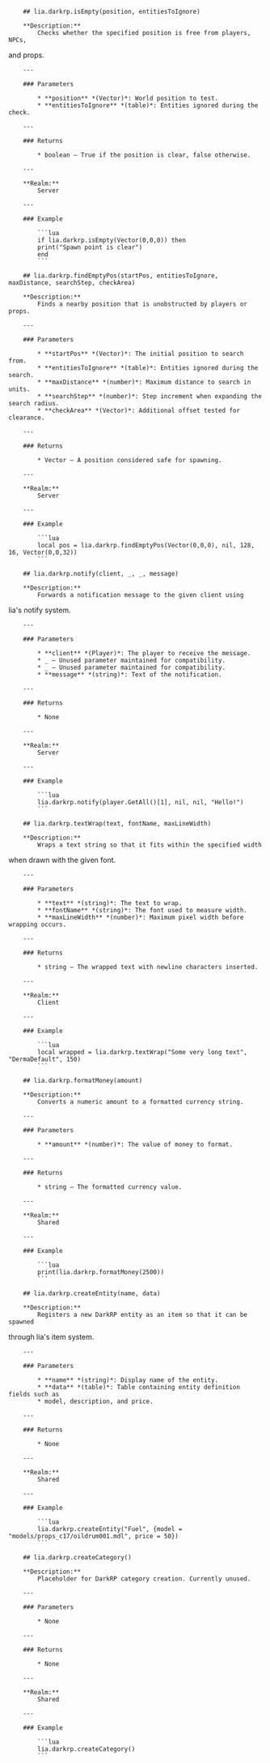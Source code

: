         ## lia.darkrp.isEmpty(position, entitiesToIgnore)

        **Description:**
            Checks whether the specified position is free from players, NPCs,
and props.

        ---

        ### Parameters

            * **position** *(Vector)*: World position to test.
            * **entitiesToIgnore** *(table)*: Entities ignored during the check.

        ---

        ### Returns

            * boolean – True if the position is clear, false otherwise.

        ---

        **Realm:**
            Server

        ---

        ### Example

            ```lua
            if lia.darkrp.isEmpty(Vector(0,0,0)) then
            print("Spawn point is clear")
            end
            ```

        ## lia.darkrp.findEmptyPos(startPos, entitiesToIgnore, maxDistance, searchStep, checkArea)

        **Description:**
            Finds a nearby position that is unobstructed by players or props.

        ---

        ### Parameters

            * **startPos** *(Vector)*: The initial position to search from.
            * **entitiesToIgnore** *(table)*: Entities ignored during the search.
            * **maxDistance** *(number)*: Maximum distance to search in units.
            * **searchStep** *(number)*: Step increment when expanding the search radius.
            * **checkArea** *(Vector)*: Additional offset tested for clearance.

        ---

        ### Returns

            * Vector – A position considered safe for spawning.

        ---

        **Realm:**
            Server

        ---

        ### Example

            ```lua
            local pos = lia.darkrp.findEmptyPos(Vector(0,0,0), nil, 128, 16, Vector(0,0,32))
            ```

        ## lia.darkrp.notify(client, _, _, message)

        **Description:**
            Forwards a notification message to the given client using
lia's notify system.

        ---

        ### Parameters

            * **client** *(Player)*: The player to receive the message.
            * _ – Unused parameter maintained for compatibility.
            * _ – Unused parameter maintained for compatibility.
            * **message** *(string)*: Text of the notification.

        ---

        ### Returns

            * None

        ---

        **Realm:**
            Server

        ---

        ### Example

            ```lua
            lia.darkrp.notify(player.GetAll()[1], nil, nil, "Hello!")
            ```

        ## lia.darkrp.textWrap(text, fontName, maxLineWidth)

        **Description:**
            Wraps a text string so that it fits within the specified width
when drawn with the given font.

        ---

        ### Parameters

            * **text** *(string)*: The text to wrap.
            * **fontName** *(string)*: The font used to measure width.
            * **maxLineWidth** *(number)*: Maximum pixel width before wrapping occurs.

        ---

        ### Returns

            * string – The wrapped text with newline characters inserted.

        ---

        **Realm:**
            Client

        ---

        ### Example

            ```lua
            local wrapped = lia.darkrp.textWrap("Some very long text", "DermaDefault", 150)
            ```

        ## lia.darkrp.formatMoney(amount)

        **Description:**
            Converts a numeric amount to a formatted currency string.

        ---

        ### Parameters

            * **amount** *(number)*: The value of money to format.

        ---

        ### Returns

            * string – The formatted currency value.

        ---

        **Realm:**
            Shared

        ---

        ### Example

            ```lua
            print(lia.darkrp.formatMoney(2500))
            ```

        ## lia.darkrp.createEntity(name, data)

        **Description:**
            Registers a new DarkRP entity as an item so that it can be spawned
through lia's item system.

        ---

        ### Parameters

            * **name** *(string)*: Display name of the entity.
            * **data** *(table)*: Table containing entity definition fields such as
            * model, description, and price.

        ---

        ### Returns

            * None

        ---

        **Realm:**
            Shared

        ---

        ### Example

            ```lua
            lia.darkrp.createEntity("Fuel", {model = "models/props_c17/oildrum001.mdl", price = 50})
            ```

        ## lia.darkrp.createCategory()

        **Description:**
            Placeholder for DarkRP category creation. Currently unused.

        ---

        ### Parameters

            * None

        ---

        ### Returns

            * None

        ---

        **Realm:**
            Shared

        ---

        ### Example

            ```lua
            lia.darkrp.createCategory()
            ```

